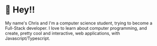 # 👋 Hey!!
<div>
My name's Chris and I'm a computer science student, trying to become a Full-Stack developer. I love to learn about
computer programming, and create, pretty cool and interactive, web applications, with Javascript/Typescript.
</div>

